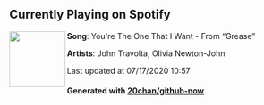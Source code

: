 ## Currently Playing on Spotify

[<img align="left" width="100" src="https://i.scdn.co/image/ab67616d00001e02b68df485f3304211904548a8">](https://open.spotify.com/album/5n47Dui0H3pGpZSOxITmoq)

**Song**: You're The One That I Want - From “Grease”

**Artists**: John Travolta, Olivia Newton-John

Last updated at 07/17/2020 10:57

#### Generated with [20chan/github-now](https://github.com/20chan/github-now)